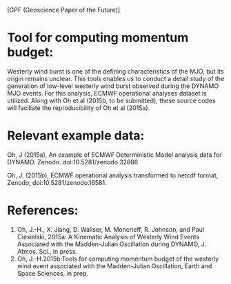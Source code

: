 [GPF (Geoscience Paper of the Future)]

Tool for computing momentum budget:
===================================
Westerly wind burst is one of the defining characteristics of the MJO, but its origin remains unclear. This tools enables us to conduct a detail study of the generation of low-level westerly wind burst observed during the DYNAMO MJO events. For this analysis, ECMWF operational analyses dataset is utilized. Along with Oh et al (2015b, to be submitted), these source codes will faciliate the reproducibility of Oh et al (2015a).

Relevant example data: 
===================================
Oh, J (2015a), An example of ECMWF Deterministic Model analysis data for DYNAMO. Zenodo. doi:10.5281/zenodo.32886

Oh, J. (2015b), ECMWF operational analysis transformed to netcdf format, Zenodo,  doi:10.5281/zenodo.16581.

References:
===================================
1. Oh, J.-H., X. Jiang, D. Waliser, M. Moncrieff, R. Johnson, and Paul Ciesielski, 2015a: A Kinematic Analysis of Westerly Wind Events Associated with the Madden-Julian Oscillation during DYNAMO, J. Atmos. Sci., in press.
2. Oh, J.-H.2015b:Tools for computing momentum budget of the westerly wind event associated with the Madden-Julian Oscillation, Earth and Space Sciences, in prep.

